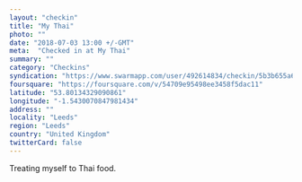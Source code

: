 ```yaml
---
layout: "checkin"
title: "My Thai"
photo: ""
date: "2018-07-03 13:00 +/-GMT"
meta:  "Checked in at My Thai"
summary: ""
category: "Checkins"
syndication: "https://www.swarmapp.com/user/492614834/checkin/5b3b655a6f0aa2002c40dc52"
foursquare: "https://foursquare.com/v/54709e95498ee3458f5dac11"
latitude: "53.80134329090861"
longitude: "-1.5430070847981434"
address: ""
locality: "Leeds"
region: "Leeds"
country: "United Kingdom"
twitterCard: false
---
```

Treating myself to Thai food.
